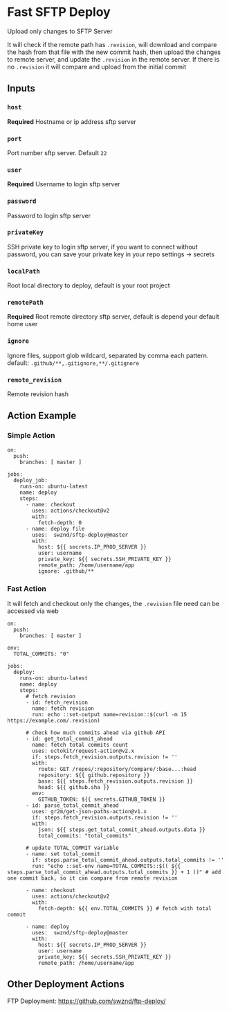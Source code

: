 # Fast SFTP Deploy

Upload only changes to SFTP Server

It will check if the remote path has `.revision`, will download and compare the hash from that file with the new commit hash, then upload the changes to remote server, and update the `.revision` in the remote server. If there is no `.revision` it will compare and upload from the initial commit

## Inputs

### `host`

**Required** Hostname or ip address sftp server

### `port`

Port number sftp server. Default `22`

### `user`

**Required** Username to login sftp server

### `password`

Password to login sftp server

### `privateKey`

SSH private key to login sftp server, if you want to connect without password, you can save your private key in your repo settings -> secrets

### `localPath`

Root local directory to deploy, default is your root project

### `remotePath`

**Required** Root remote directory sftp server, default is depend your default home user

### `ignore`

Ignore files, support glob wildcard, separated by comma each pattern. default: `.github/**,.gitignore,**/.gitignore`

### `remote_revision`

Remote revision hash


## Action Example

### Simple Action

```
on:
  push:
    branches: [ master ]

jobs:
  deploy_job:
    runs-on: ubuntu-latest
    name: deploy
    steps:
      - name: checkout
        uses: actions/checkout@v2
        with:
          fetch-depth: 0
      - name: deploy file
        uses:  swznd/sftp-deploy@master
        with:
          host: ${{ secrets.IP_PROD_SERVER }}
          user: username
          private_key: ${{ secrets.SSH_PRIVATE_KEY }}
          remote_path: /home/username/app
          ignore: .github/**
```

### Fast Action

It will fetch and checkout only the changes, the `.revision` file need can be accessed via web

```
on:
  push:
    branches: [ master ]

env:
  TOTAL_COMMITS: "0"
  
jobs:
  deploy:
    runs-on: ubuntu-latest
    name: deploy
    steps:
      # fetch revision
      - id: fetch_revision
        name: fetch revision
        run: echo ::set-output name=revision::$(curl -m 15 https://example.com/.revision)
      
      # check how much commits ahead via github API
      - id: get_total_commit_ahead
        name: fetch total commits count
        uses: octokit/request-action@v2.x
        if: steps.fetch_revision.outputs.revision != ''
        with:
          route: GET /repos/:repository/compare/:base...:head
          repository: ${{ github.repository }}
          base: ${{ steps.fetch_revision.outputs.revision }}
          head: ${{ github.sha }}
        env:
          GITHUB_TOKEN: ${{ secrets.GITHUB_TOKEN }}
      - id: parse_total_commit_ahead
        uses: gr2m/get-json-paths-action@v1.x
        if: steps.fetch_revision.outputs.revision != ''
        with:
          json: ${{ steps.get_total_commit_ahead.outputs.data }}
          total_commits: "total_commits"

      # update TOTAL_COMMIT variable
      - name: set total_commit
        if: steps.parse_total_commit_ahead.outputs.total_commits != ''
        run: "echo ::set-env name=TOTAL_COMMITS::$(( ${{ steps.parse_total_commit_ahead.outputs.total_commits }} + 1 ))" # add one commit back, so it can compare from remote revision

      - name: checkout
        uses: actions/checkout@v2
        with:
          fetch-depth: ${{ env.TOTAL_COMMITS }} # fetch with total commit

      - name: deploy
        uses:  swznd/sftp-deploy@master
        with:
          host: ${{ secrets.IP_PROD_SERVER }}
          user: username
          private_key: ${{ secrets.SSH_PRIVATE_KEY }}
          remote_path: /home/username/app
```

## Other Deployment Actions

FTP Deployment: https://github.com/swznd/ftp-deploy/